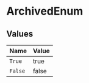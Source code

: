 # ArchivedEnum


## Values

| Name    | Value   |
| ------- | ------- |
| `True`  | true    |
| `False` | false   |